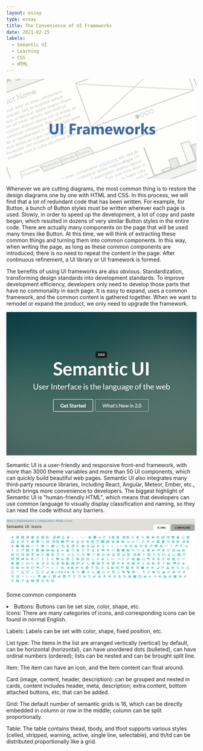 ```yaml
---
layout: essay
type: essay
title: The Convenience of UI Frameworks 
date: 2021-02-25
labels:
  - Semantic UI
  - Learning
  - CSS
  - HTML
---
```


<img class="ui image" src="../images/ui.gif">

Whenever we are cutting diagrams, the most common thing is to restore the design diagrams one by one with HTML and CSS. In this process, we will find that a lot of redundant code that has been written. For example, for Button, a bunch of Button styles must be written wherever each page is used. Slowly, in order to speed up the development, a lot of copy and paste began, which resulted in dozens of very similar Button styles in the entire code. There are actually many components on the page that will be used many times like Button. At this time, we will think of extracting these common things and turning them into common components. In this way, when writing the page, as long as these common components are introduced, there is no need to repeat the content in the page. After continuous refinement, a UI library or UI framework is formed.

The benefits of using UI frameworks are also obvious. Standardization, transforming design standards into development standards. To improve development efficiency, developers only need to develop those parts that have no commonality in each page. It is easy to expand, uses a common framework, and the common content is gathered together. When we want to remodel or expand the product, we only need to upgrade the framework.

<img class="ui image" src="../images/ui2.jpg">

Semantic UI is a user-friendly and responsive front-end framework, with more than 3000 theme variables and more than 50 UI components, which can quickly build beautiful web pages. Semantic UI also integrates many third-party resource libraries, including React, Angular, Meteor, Ember, etc., which brings more convenience to developers. The biggest highlight of Semantic UI is "human-friendly HTML", which means that developers can use common language to visually display classification and naming, so they can read the code without any barriers.

<img class="ui image" src="../images/ui3.jpg">

Some common components
<li>
Buttons: Buttons can be set size, color, shape, etc.
</li>
Icons: There are many categories of icons, and corresponding icons can be found in normal English.

Labels: Labels can be set with color, shape, fixed position, etc.

List type: The items in the list are arranged vertically (vertical) by default, can be horizontal (horizontal), can have unordered dots (bulleted), can have ordinal numbers (ordered); lists can be nested and can be brought split line.

Item:	The item can have an icon, and the item content can float around.

Card (image, content, header, description): can be grouped and nested in cards, content includes header, meta, description; extra content, bottom attached buttons, etc, that can be added.

Grid: The default number of semantic grids is 16, which can be directly embedded in column or row in the middle; column can be split proportionally.

Table: The table contains thead, tbody, and tfoot supports various styles (celled, stripped, warning, active, single line, selectable), and th/td can be distributed proportionally like a grid.

